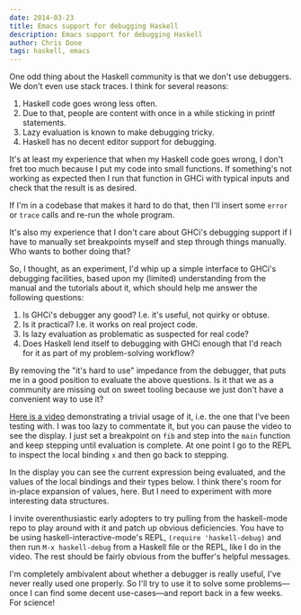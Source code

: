 ```yaml
---
date: 2014-03-23
title: Emacs support for debugging Haskell
description: Emacs support for debugging Haskell
author: Chris Done
tags: haskell, emacs
---
```


One odd thing about the Haskell community is that we don't use
debuggers. We don't even use stack traces. I think for several
reasons:

1. Haskell code goes wrong less often.
2. Due to that, people are content with once in a while sticking in
   printf statements.
3. Lazy evaluation is known to make debugging tricky.
4. Haskell has no decent editor support for debugging.

It's at least my experience that when my Haskell code goes wrong, I
don't fret too much because I put my code into small functions. If
something's not working as expected then I run that function in GHCi
with typical inputs and check that the result is as desired.

If I'm in a codebase that makes it hard to do that, then I'll insert
some `error` or `trace` calls and re-run the whole program.

It's also my experience that I don't care about GHCi's debugging
support if I have to manually set breakpoints myself and step through
things manually. Who wants to bother doing that?

So, I thought, as an experiment, I'd whip up a simple interface to
GHCi's debugging facilities, based upon my (limited) understanding
from the manual and the tutorials about it, which should help me
answer the following questions:

1. Is GHCi's debugger any good? I.e. it's useful, not quirky or obtuse.
2. Is it practical? I.e. it works on real project code.
3. Is lazy evaluation as problematic as suspected for real code?
4. Does Haskell lend itself to debugging with GHCi enough that I'd
   reach for it as part of my problem-solving workflow?

By removing the "it's hard to use" impedance from the debugger, that
puts me in a good position to evaluate the above questions. Is it that
we as a community are missing out on sweet tooling because we just
don't have a convenient way to use it?

[Here is a video](https://www.youtube.com/watch?v=ugWDkA6yReY)
demonstrating a trivial usage of it, i.e. the one that I've been
testing with. I was too lazy to commentate it, but you can pause the
video to see the display. I just set a breakpoint on `fib` and step
into the `main` function and keep stepping until evaluation is
complete. At one point I go to the REPL to inspect the local binding
`x` and then go back to stepping.

In the display you can see the current expression being evaluated, and
the values of the local bindings and their types below. I think
there's room for in-place expansion of values, here. But I need to
experiment with more interesting data structures.

I invite overenthusiastic early adopters to try pulling from the
haskell-mode repo to play around with it and patch up obvious
deficiencies. You have to be using haskell-interactive-mode's REPL,
`(require 'haskell-debug)` and then run `M-x haskell-debug` from a
Haskell file or the REPL, like I do in the video. The rest should be
fairly obvious from the buffer's helpful messages.

I'm completely ambivalent about whether a debugger is really useful,
I've never really used one properly. So I'll try to use it to solve
some problems—once I can find some decent use-cases—and report back
in a few weeks. For science!
